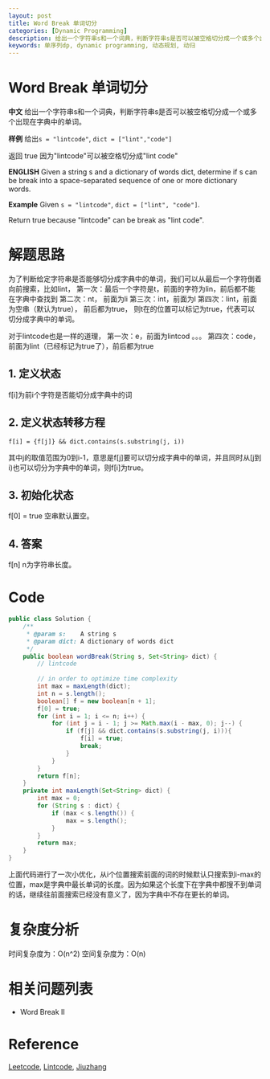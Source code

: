 ```yaml
---
layout: post
title: Word Break 单词切分
categories: [Dynamic Programming]
description: 给出一个字符串s和一个词典，判断字符串s是否可以被空格切分成一个或多个出现在字典中的单词。
keywords: 单序列dp, dynamic programming, 动态规划, 动归
---
```


# Word Break 单词切分
**中文**
给出一个字符串s和一个词典，判断字符串s是否可以被空格切分成一个或多个出现在字典中的单词。

**样例**
给出`s = "lintcode"`, `dict = ["lint","code"]`

返回 true 因为"lintcode"可以被空格切分成"lint code"

**ENGLISH**
Given a string s and a dictionary of words dict, determine if s can be break into a space-separated sequence of one or more dictionary words.

**Example**
Given `s = "lintcode"`, `dict = ["lint", "code"]`.

Return true because "lintcode" can be break as "lint code".

# 解题思路
为了判断给定字符串是否能够切分成字典中的单词，我们可以从最后一个字符倒着向前搜索，比如lint，
第一次：最后一个字符是t，前面的字符为lin，前后都不能在字典中查找到
第二次：nt， 前面为li
第三次：int，前面为l
第四次：lint，前面为空串（默认为true）， 前后都为true， 则t在的位置可以标记为true，代表可以切分成字典中的单词。

对于lintcode也是一样的道理，
第一次：e，前面为lintcod
。。。
第四次：code，前面为lint（已经标记为true了），前后都为true

## 1. 定义状态
f[i]为前i个字符是否能切分成字典中的词

## 2. 定义状态转移方程
```
f[i] = {f[j]} && dict.contains(s.substring(j, i))
```
其中j的取值范围为0到i-1，意思是f[j]要可以切分成字典中的单词，并且同时从[j到i)也可以切分为字典中的单词，则f[i]为true。

## 3. 初始化状态
f[0] = true
空串默认置空。

## 4. 答案
f[n] n为字符串长度。

# Code
```java
public class Solution {
    /**
     * @param s:    A string s
     * @param dict: A dictionary of words dict
     */
    public boolean wordBreak(String s, Set<String> dict) {
        // lintcode
        
        // in order to optimize time complexity
        int max = maxLength(dict);
        int n = s.length();
        boolean[] f = new boolean[n + 1];
        f[0] = true;
        for (int i = 1; i <= n; i++) {
            for (int j = i - 1; j >= Math.max(i - max, 0); j--) {
                if (f[j] && dict.contains(s.substring(j, i))){
                    f[i] = true;
                    break;
                }
            }
        }
        return f[n];
    }
    private int maxLength(Set<String> dict) {
        int max = 0;
        for (String s : dict) {
            if (max < s.length()) {
                max = s.length();
            }
        }
        return max;
    }
}
```

上面代码进行了一次小优化，从i个位置搜索前面的词的时候默认只搜索到i-max的位置，max是字典中最长单词的长度。因为如果这个长度下在字典中都搜不到单词的话，继续往前面搜索已经没有意义了，因为字典中不存在更长的单词。

# 复杂度分析
时间复杂度为：O(n^2)
空间复杂度为：O(n)

# 相关问题列表 
* Word Break II

# Reference 
[Leetcode](https://leetcode.com/), [Lintcode](http://www.lintcode.com/), [Jiuzhang](www.jiuzhang.com)


